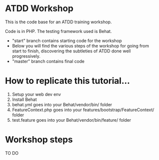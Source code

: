 # ATDD Workshop
This is the code base for an ATDD training workshop.

Code is in PHP. The testing framework used is Behat.

- "start" branch contains starting code for the workshop 
- Below you will find the various steps of the workshop for going from start to finish, discovering the subtleties of ATDD done well progressively.
- "master" branch contains final code

# How to replicate this tutorial...
1. Setup your web dev env
2. Install Behat
3. behat.yml goes into your Behat/vendor/bin/ folder
4. FeatureContext.php goes into your features/bootstrap/FeatureContext/ folder
5. test.feature goes into your Behat/vendor/bin/feature/ folder


# Workshop steps
TO DO
